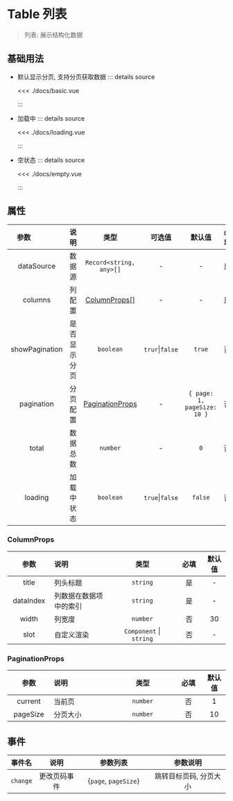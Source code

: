 <script setup>
import basic from './docs/basic.vue'
import loading from './docs/loading.vue'
import empty from './docs/empty.vue'

</script>

# Table 列表

> 列表: 展示结构化数据

## 基础用法

- 默认显示分页, 支持分页获取数据
  <basic />
  ::: details source

  <<< ./docs/basic.vue

  :::

- 加载中
  <loading />
  ::: details source

  <<< ./docs/loading.vue

  :::

- 空状态
  <empty />
  ::: details source

  <<< ./docs/empty.vue

  :::

## 属性

| 参数<img width=60/> | 说明 <img width=100/> |        类型<img width=200/>         | 可选值<img width=60/> |   默认值<img width=200/>    | 必填<img width=40/> |
| :-----------------: | :-------------------- | :---------------------------------: | :-------------------: | :-------------------------: | :-----------------: |
|     dataSource      | 数据源                |       `Record<string, any>[]`       |           -           |              -              |         是          |
|       columns       | 列配置                |    [ColumnProps[]](#columnprops)    |           -           |              -              |         是          |
|   showPagination    | 是否显示分页          |              `boolean`              |    `trur`\|`false`    |           `true`            |         否          |
|     pagination      | 分页配置              | [PaginationProps](#paginationprops) |           -           | `{ page: 1, pageSize: 10 }` |         否          |
|        total        | 数据总数              |              `number`               |           -           |             `0`             |         否          |
|       loading       | 加载中状态            |              `boolean`              |    `true`\|`false`    |           `false`           |         否          |

### ColumnProps

| 参数<img width=60/> | 说明 <img width=160/>  |  类型<img width=150/>   | 必填<img width=40/> | 默认值 |
| :-----------------: | :--------------------- | :---------------------: | :-----------------: | :----: |
|        title        | 列头标题               |        `string`         |         是          |   -    |
|      dataIndex      | 列数据在数据项中的索引 |        `string`         |         是          |   -    |
|        width        | 列宽度                 |        `number`         |         否          |   30   |
|        slot         | 自定义渲染             | `Component` \| `string` |         否          |   -    |

### PaginationProps

| 参数<img width=60/> | 说明 <img width=160/> | 类型<img width=150/> | 必填<img width=40/> | 默认值 |
| :-----------------: | :-------------------- | :------------------: | :-----------------: | :----: |
|       current       | 当前页                |       `number`       |         否          |   1    |
|      pageSize       | 分页大小              |       `number`       |         否          |   10   |

## 事件

|  事件名  | 说明<img width=100/> | 参数列表<img width=150/> | 参数说明 <img width=200/> |
| :------: | :------------------: | :----------------------: | :-----------------------: |
| `change` |     更改页码事件     |   {`page`, `pageSize`}   |  跳转目标页码, 分页大小   |
